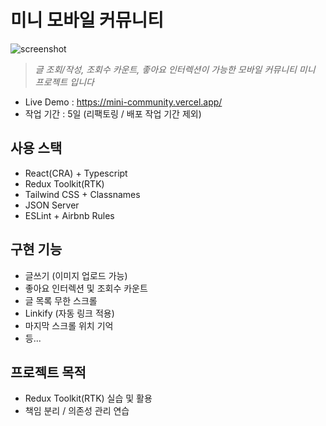 # 미니 모바일 커뮤니티

![screenshot](https://user-images.githubusercontent.com/8604840/167301166-d16351bb-b6fa-492f-a1c5-c53f1f8927fa.png)
> _글 조회/작성, 조회수 카운트, 좋아요 인터렉션이 가능한 모바일 커뮤니티 미니 프로젝트 입니다_
- Live Demo : https://mini-community.vercel.app/
- 작업 기간 : 5일 (리팩토링 / 배포 작업 기간 제외)

## 사용 스택

- React(CRA) + Typescript
- Redux Toolkit(RTK)
- Tailwind CSS + Classnames
- JSON Server
- ESLint + Airbnb Rules

## 구현 기능

- 글쓰기 (이미지 업로드 가능)
- 좋아요 인터렉션 및 조회수 카운트
- 글 목록 무한 스크롤
- Linkify (자동 링크 적용)
- 마지막 스크롤 위치 기억
- 등...

## 프로젝트 목적

- Redux Toolkit(RTK) 실습 및 활용
- 책임 분리 / 의존성 관리 연습

